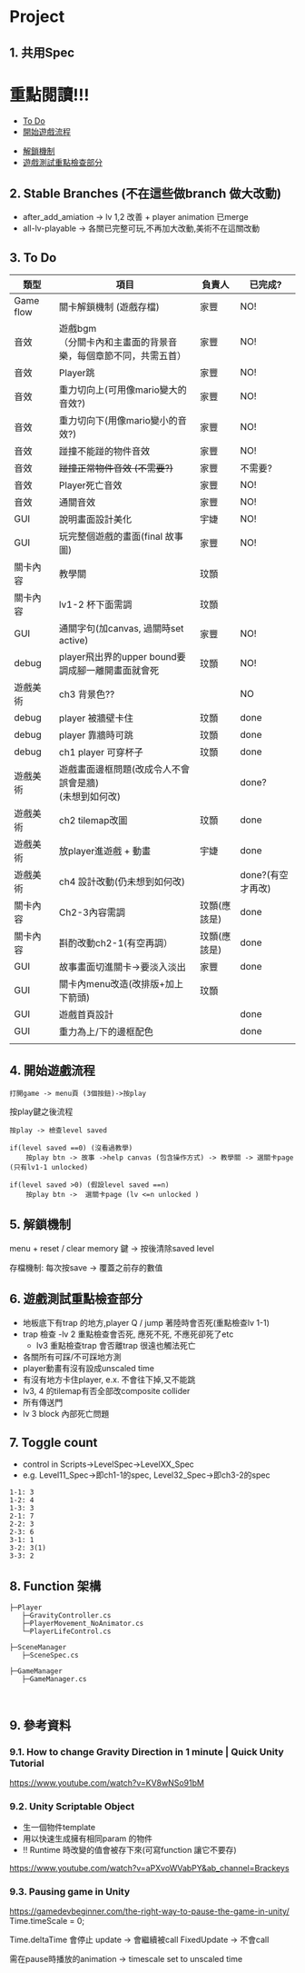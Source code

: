 # Project

##  1. <a name='Spec'></a>共用Spec

# 重點閱讀!!!
- [To Do](#ToDo)
- [開始遊戲流程](#)
*  [解鎖機制](#-1)
* [遊戲測試重點檢查部分](#-1)

##  2. <a name='StableBranchesbranch'></a>Stable Branches (不在這些做branch 做大改動)

- after_add_amiation -> lv 1,2 改善 + player animation 已merge
- all-lv-playable -> 各關已完整可玩,不再加大改動,美術不在這關改動

##  3. <a name='ToDo'></a>To Do

| 類型| 項目 | 負責人| 已完成? |
|---|------|---|---|
|  Game flow  |  關卡解鎖機制 (遊戲存檔)  |  家豐   |  NO!   | 
|  音效  |  遊戲bgm <br>（分關卡內和主畫面的背景音樂，每個章節不同，共需五首）  |  家豐   | NO!    | 
| 音效|    Player跳 | 家豐 |NO! |
| 音效|    重力切向上(可用像mario變大的音效?) | 家豐 |NO! |
| 音效|    重力切向下(用像mario變小的音效?)| 家豐 | NO!|
| 音效| 踫撞不能踫的物件音效    | 家豐 |NO! |
| 音效| <s>踫撞正常物件音效 (不需要?) </s>   | 家豐 | 不需要?|
| 音效|   Player死亡音效| 家豐 | NO!|
| 音效|   通關音效| 家豐 | NO!|
|  GUI  |   說明畫面設計美化  | 宇婕   |  NO!  | 
|  GUI  |  玩完整個遊戲的畫面(final 故事圖)   | 家豐    |  NO!  | 
|  關卡內容 | 教學關| 玟顥| | NO|
|  關卡內容 | lv1-2 杯下面需調| 玟顥| | NO|
|  GUI |   通關字句(加canvas, 過關時set active)  |  家豐  |  NO!  | 
|  debug  |  player飛出界的upper bound要調成腳一離開畫面就會死  |  玟顥  | NO!  |
|  遊戲美術  |  ch3 背景色??  |    |  NO  | 
|  debug |  player 被牆壁卡住  |            玟顥          |   done|
|  debug  |    player 靠牆時可跳 |           玟顥               | done |
|  debug  |  ch1 player 可穿杯子  |      玟顥           |  done |
|  遊戲美術  | 遊戲畫面邊框問題(改成令人不會誤會是牆)<br>(未想到如何改)   |     | done?   | 
|  遊戲美術  |  ch2 tilemap改圖   | 玟顥     | done   | 
|  遊戲美術  |  放player進遊戲 + 動畫  |  宇婕  | done   | 
|  遊戲美術  |  ch4 設計改動(仍未想到如何改)   |    |  done?(有空才再改) | 
| 關卡內容   |   Ch2-3內容需調  |  玟顥(應該是)  | done   | 
|   關卡內容    |   斟酌改動ch2-1(有空再調）  |   玟顥(應該是) | done   | 
|  GUI |   故事畫面切進關卡->要淡入淡出  |  家豐 |  done  | 
|  GUI  |   關卡內menu改造(改排版+加上下箭頭)  |  玟顥  |    | 
|    GUI   |  遊戲首頁設計   |    |  done  | 
|  GUI  |  重力為上/下的邊框配色   |    |  done  | 
| |     |  | |

##  4. <a name=''></a>開始遊戲流程
```
打開game -> menu頁 (3個按鈕)->按play
```
按play鍵之後流程
```
按play -> 檢查level saved

if(level saved ==0) (沒看過教學)
	按play btn -> 故事 ->help canvas (包含操作方式) -> 教學關 -> 選關卡page (只有lv1-1 unlocked)

if(level saved >0) (假設level saved ==n)
	按play btn ->  選關卡page (lv <=n unlocked )  
```

##  5. <a name='-1'></a>解鎖機制

menu + reset / clear memory 鍵 -> 按後清除saved level

存檔機制: 每次按save -> 覆蓋之前存的數值

##  6. <a name='-1'></a>遊戲測試重點檢查部分

- 地板底下有trap 的地方,player Q / jump 著陸時會否死(重點檢查lv 1-1)
- trap 檢查
 	-lv 2 重點檢查會否死, 應死不死, 不應死卻死了etc
	- lv3 重點檢查trap 會否離trap 很遠也觸法死亡 
- 各關所有可踩/不可踩地方測
- player動畫有沒有設成unscaled time
- 有沒有地方卡住player, e.x. 不會往下掉,又不能跳
- lv3, 4 的tilemap有否全部改composite collider
- 所有傳送門
- lv 3 block 內部死亡問題


##  7. <a name='Togglecount'></a>Toggle count
- control in Scripts->LevelSpec->LevelXX_Spec
- e.g. Level11_Spec->即ch1-1的spec, Level32_Spec->即ch3-2的spec

```
1-1: 3
1-2: 4
1-3: 3
2-1: 7
2-2: 3
2-3: 6
3-1: 1
3-2: 3(1)
3-3: 2
```

##  8. <a name='Function'></a>Function 架構

```
├─Player
   ├─GravityController.cs
   ├─PlayerMovement_NoAnimator.cs
   └─PlayerLifeControl.cs
   
├─SceneManager
   ├─SceneSpec.cs
   
├─GameManager
   ├─GameManager.cs
   
   
```

##  9. <a name='-1'></a>參考資料

###  9.1. <a name='HowtochangeGravityDirectionin1minuteQuickUnityTutorial'></a>How to change Gravity Direction in 1 minute | Quick Unity Tutorial
https://www.youtube.com/watch?v=KV8wNSo91bM

###  9.2. <a name='UnityScriptableObject'></a>Unity Scriptable Object
- 生一個物件template
- 用以快速生成擁有相同param 的物件
- !! Runtime 時改變的值會被存下來(可寫function 讓它不要存)

https://www.youtube.com/watch?v=aPXvoWVabPY&ab_channel=Brackeys

###  9.3. <a name='PausinggameinUnity'></a>Pausing game in Unity
https://gamedevbeginner.com/the-right-way-to-pause-the-game-in-unity/
Time.timeScale = 0;

Time.deltaTime 會停止
update -> 會繼續被call
FixedUpdate -> 不會call

需在pause時播放的animation -> timescale set to unscaled time
